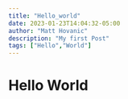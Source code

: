 ```yaml
---
title: "Hello_world"
date: 2023-01-23T14:04:32-05:00
author: "Matt Hovanic"
description: "My first Post"
tags: ["Hello","World"]
---
```


# Hello World